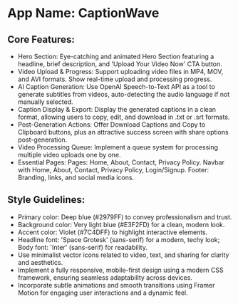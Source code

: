 # **App Name**: CaptionWave

## Core Features:

- Hero Section: Eye-catching and animated Hero Section featuring a headline, brief description, and 'Upload Your Video Now' CTA button.
- Video Upload & Progress: Support uploading video files in MP4, MOV, and AVI formats. Show real-time upload and processing progress.
- AI Caption Generation: Use OpenAI Speech-to-Text API as a tool to generate subtitles from videos, auto-detecting the audio language if not manually selected.
- Caption Display & Export: Display the generated captions in a clean format, allowing users to copy, edit, and download in .txt or .srt formats.
- Post-Generation Actions: Offer Download Captions and Copy to Clipboard buttons, plus an attractive success screen with share options post-generation.
- Video Processing Queue: Implement a queue system for processing multiple video uploads one by one.
- Essential Pages: Pages: Home, About, Contact, Privacy Policy. Navbar with Home, About, Contact, Privacy Policy, Login/Signup. Footer: Branding, links, and social media icons.

## Style Guidelines:

- Primary color: Deep blue (#2979FF) to convey professionalism and trust.
- Background color: Very light blue (#E3F2FD) for a clean, modern look.
- Accent color: Violet (#7C4DFF) to highlight interactive elements.
- Headline font: 'Space Grotesk' (sans-serif) for a modern, techy look; Body font: 'Inter' (sans-serif) for readability.
- Use minimalist vector icons related to video, text, and sharing for clarity and aesthetics.
- Implement a fully responsive, mobile-first design using a modern CSS framework, ensuring seamless adaptability across devices.
- Incorporate subtle animations and smooth transitions using Framer Motion for engaging user interactions and a dynamic feel.